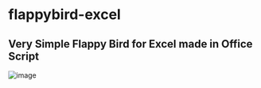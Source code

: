# flappybird-excel
## Very Simple Flappy Bird for Excel made in Office Script
![image](https://github.com/everythxxgs/flappybird-excel/assets/64001617/1516c17e-3676-4950-80b4-143769093e3f)

